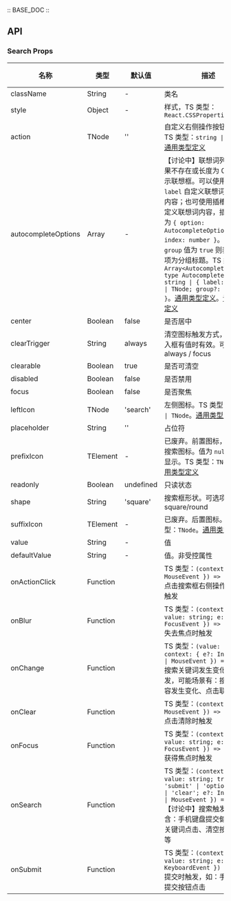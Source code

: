 :: BASE_DOC ::

## API

### Search Props

名称 | 类型 | 默认值 | 描述 | 必传
-- | -- | -- | -- | --
className | String | - | 类名 | N
style | Object | - | 样式，TS 类型：`React.CSSProperties` | N
action | TNode | '' | 自定义右侧操作按钮文字。TS 类型：`string \| TNode`。[通用类型定义](https://github.com/Tencent/tdesign-mobile-react/blob/develop/src/common.ts) | N
autocompleteOptions | Array | - | 【讨论中】联想词列表，如果不存在或长度为 0 则不显示联想框。可以使用函数 `label` 自定义联想词为任意内容；也可使用插槽 `option` 定义联想词内容，插槽参数为 `{ option: AutocompleteOption; index: number }`。如果 `group` 值为 `true` 则表示当前项为分组标题。TS 类型：`Array<AutocompleteOption>` `type AutocompleteOption = string \| { label: string \| TNode; group?: boolean }`。[通用类型定义](https://github.com/Tencent/tdesign-mobile-react/blob/develop/src/common.ts)。[详细类型定义](https://github.com/Tencent/tdesign-mobile-react/tree/develop/src/search/type.ts) | N
center | Boolean | false | 是否居中 | N
clearTrigger | String | always | 清空图标触发方式，仅在输入框有值时有效。可选项：always / focus | N
clearable | Boolean | true | 是否可清空 | N
disabled | Boolean | false | 是否禁用 | N
focus | Boolean | false | 是否聚焦 | N
leftIcon | TNode | 'search' | 左侧图标。TS 类型：`string \| TNode`。[通用类型定义](https://github.com/Tencent/tdesign-mobile-react/blob/develop/src/common.ts) | N
placeholder | String | '' | 占位符 | N
prefixIcon | TElement | - | 已废弃。前置图标，默认为搜索图标。值为 `null` 时则不显示。TS 类型：`TNode`。[通用类型定义](https://github.com/Tencent/tdesign-mobile-react/blob/develop/src/common.ts) | N
readonly | Boolean | undefined | 只读状态 | N
shape | String | 'square' | 搜索框形状。可选项：square/round | N
suffixIcon | TElement | - | 已废弃。后置图标。TS 类型：`TNode`。[通用类型定义](https://github.com/Tencent/tdesign-mobile-react/blob/develop/src/common.ts) | N
value | String | - | 值 | N
defaultValue | String | - | 值。非受控属性 | N
onActionClick | Function |  | TS 类型：`(context: { e: MouseEvent }) => void`<br/>点击搜索框右侧操作内容时触发 | N
onBlur | Function |  | TS 类型：`(context: { value: string; e: FocusEvent }) => void`<br/>失去焦点时触发 | N
onChange | Function |  | TS 类型：`(value: string, context: { e?: InputEvent \| MouseEvent }) => void`<br/>搜索关键词发生变化时触发，可能场景有：搜索框内容发生变化、点击联想词 | N
onClear | Function |  | TS 类型：`(context: { e: MouseEvent }) => void`<br/>点击清除时触发 | N
onFocus | Function |  | TS 类型：`(context: { value: string; e: FocusEvent }) => void`<br/>获得焦点时触发 | N
onSearch | Function |  | TS 类型：`(context?: { value: string; trigger: 'submit' \| 'option-click' \| 'clear'; e?: InputEvent \| MouseEvent }) => void`<br/>【讨论中】搜索触发，包含：手机键盘提交健、联想关键词点击、清空按钮点击等 | N
onSubmit | Function |  | TS 类型：`(context: { value: string; e: KeyboardEvent }) => void`<br/>提交时触发，如：手机键盘提交按钮点击 | N
